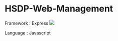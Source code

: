 # HSDP-Web-Management
<p>Framework : Express <img src="https://img.shields.io/badge/Nodejs-6DB33F?style=flat&logo=Nodejs&logoColor=white"/></p>
<p>Language : Javascript</p>
